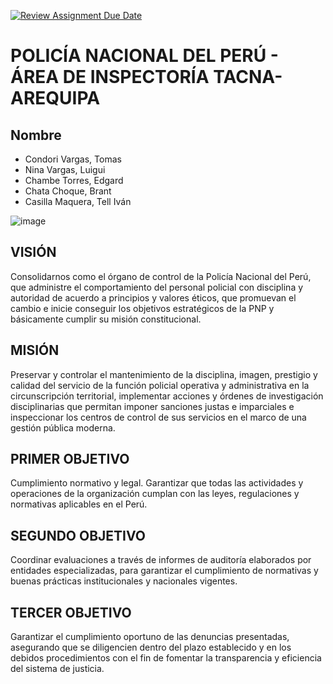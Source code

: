 [![Review Assignment Due Date](https://classroom.github.com/assets/deadline-readme-button-24ddc0f5d75046c5622901739e7c5dd533143b0c8e959d652212380cedb1ea36.svg)](https://classroom.github.com/a/uwypABzL)
# POLICÍA NACIONAL DEL PERÚ - ÁREA DE INSPECTORÍA TACNA-AREQUIPA

## Nombre
- Condori Vargas, Tomas
- Nina Vargas, Luigui  
- Chambe Torres, Edgard
- Chata Choque, Brant
- Casilla Maquera, Tell Iván

![image](https://github.com/UPT-FAING-EPIS/proyecto-si885-2024-i-u1-final-ivancasilla/assets/142366719/5f415515-a300-4466-8dc3-0c3f1274a124)

## VISIÓN
Consolidarnos como el órgano de control de la Policía Nacional del Perú, que administre el comportamiento del personal policial con disciplina y autoridad de acuerdo a principios y valores éticos, que promuevan el cambio e inicie conseguir los objetivos estratégicos de la PNP y básicamente cumplir su misión constitucional.

## MISIÓN
Preservar y controlar el mantenimiento de la disciplina, imagen, prestigio y calidad del servicio de la función policial operativa y administrativa en la circunscripción territorial, implementar acciones y órdenes de investigación disciplinarias que permitan imponer sanciones justas e imparciales e inspeccionar los centros de control de sus servicios en el marco de una gestión pública moderna.

## PRIMER OBJETIVO
Cumplimiento normativo y legal. Garantizar que todas las actividades y operaciones de la organización cumplan con las leyes, regulaciones y normativas aplicables en el Perú.

## SEGUNDO OBJETIVO
Coordinar evaluaciones a través de informes de auditoría elaborados por entidades especializadas, para garantizar el cumplimiento de normativas y buenas prácticas institucionales y nacionales vigentes.

## TERCER OBJETIVO
Garantizar el cumplimiento oportuno de las denuncias presentadas, asegurando que se diligencien dentro del plazo establecido y en los debidos procedimientos con el fin de fomentar la transparencia y eficiencia del sistema de justicia.
